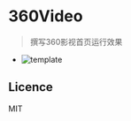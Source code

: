 # 360Video
> 撰写360影视首页运行效果
- ![template](https://github.com/laternkiwis/360Video/blob/master/360/img/1.png)
## Licence
MIT
